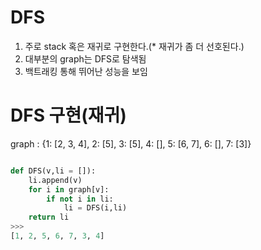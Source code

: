 # DFS

1) 주로 stack 혹은 재귀로 구현한다.(* 재귀가 좀 더 선호된다.)
2) 대부분의 graph는 DFS로 탐색됨
3) 백트래킹 통해 뛰어난 성능을 보임

# DFS 구현(재귀)


graph : {1: [2, 3, 4], 2: [5], 3: [5], 4: [], 5: [6, 7], 6: [], 7: [3]}
```python

def DFS(v,li = []):
    li.append(v)
    for i in graph[v]:
        if not i in li:
            li = DFS(i,li)
    return li    
>>>
[1, 2, 5, 6, 7, 3, 4]
```
 

